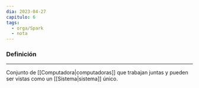 ```yaml
---
dia: 2023-04-27
capitulo: 6
tags:
  - orga/Spark
  - nota
---
```

### Definición
---
Conjunto de [[Computadora|computadoras]] que trabajan juntas y pueden ser vistas como un [[Sistema|sistema]] único.